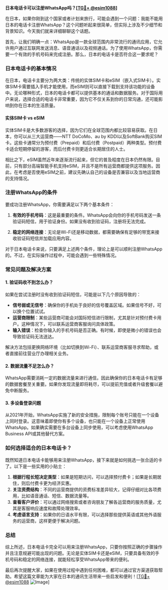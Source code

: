 **日本电话卡可以注册WhatsApp吗？[[TG💪+ @esim1088](https://t.me/s/esim1088)]**

在日本，如果你刚到这个国家或者计划来旅行，可能会遇到一个问题：我能不能用日本的电话卡注册WhatsApp？这个问题听起来很简单，但实际上涉及不少细节和背景知识。今天我们就来详细聊聊这个话题。

首先，让我们明确一点：WhatsApp是一款全球范围内非常流行的通讯应用，它允许用户通过互联网发送消息、语音通话以及视频通话。为了使用WhatsApp，你需要一个有效的手机号码来完成注册。那么，日本的电话卡是否符合这一要求呢？

### 日本电话卡的基本情况

在日本，电话卡主要分为两大类：传统的实体SIM卡和eSIM（嵌入式SIM卡）。实体SIM卡需要插入手机才能使用，而eSIM则可以直接下载到支持该功能的设备中。无论哪种形式，日本的电话卡都可以提供基本的通话和数据服务。对于国际用户来说，选择合适的电话卡非常重要，因为它不仅关系到你的日常沟通，还可能影响到你在日本的生活质量。

#### 实体SIM卡 vs eSIM

实体SIM卡是大多数游客的选择，因为它们在全球范围内都比较容易获取。在日本，你可以从三大运营商——NTT DoCoMo、au by KDDI以及SoftBank购买SIM卡。这些卡通常分为预付费（Prepaid）和后付费（Postpaid）两种类型。预付费卡适合短期停留的游客，而后付费卡则更适合长期居住的人士。

相比之下，eSIM虽然近年来逐渐流行起来，但它的普及程度在日本仍然有限。目前，只有部分高端智能手机支持eSIM，并且不是所有运营商都提供这项服务。因此，在考虑是否使用eSIM之前，建议先确认自己的设备是否兼容以及当地运营商的支持情况。

### 注册WhatsApp的条件

要成功注册WhatsApp，你需要满足以下两个基本条件：

1. **有效的手机号码**：这是最重要的条件。WhatsApp会向你的手机号码发送一条验证码短信，用于验证身份。如果没有收到验证码，注册将无法完成。
   
2. **稳定的网络连接**：无论是Wi-Fi还是移动数据，都需要确保有足够的带宽来接收验证码短信并加载应用内容。

对于日本电话卡来说，只要满足上述两个条件，理论上是可以顺利注册WhatsApp的。不过，在实际操作过程中，可能会遇到一些特殊情况。

### 常见问题及解决方案

#### 1. 验证码收不到怎么办？

如果在尝试注册时没有收到验证码短信，可能是以下几个原因导致的：
- **信号弱或无信号**：确保你的手机处于良好的信号覆盖区域。如果信号不好，可以换个位置试试。
- **运营商限制**：某些运营商可能会对国际短信进行限制，尤其是针对预付费卡用户。这种情况下，可以联系运营商客服询问具体政策。
- **输入错误**：检查你输入的手机号码是否正确。有时候，即使是微小的错误也会导致验证码无法送达。

解决方法包括更换网络环境（比如切换到Wi-Fi）、联系运营商客服寻求帮助，或者直接前往营业厅办理相关业务。

#### 2. 数据流量不足怎么办？

WhatsApp需要消耗一定的数据流量来进行通信，因此确保你的日本电话卡有足够的数据套餐至关重要。如果你发现流量即将耗尽，可以提前充值或者升级套餐以避免中断服务。

#### 3. 多设备登录问题

从2021年开始，WhatsApp实施了新的安全措施，限制每个账号只能在一个设备上同时登录。这意味着即使你有多个设备，也只能在一个设备上正常使用WhatsApp。如果确实需要在多台设备上同步使用，可以考虑使用WhatsApp Business API或其他替代方案。

### 如何选择适合的日本电话卡？

既然知道日本电话卡能够用来注册WhatsApp，接下来就是如何挑选一张合适的卡了。以下是一些实用的小贴士：

1. **根据行程长短决定类型**：如果是短期访问，可以选择预付费卡；如果是长期居住，则后付费卡更为经济实惠。
2. **关注资费结构**：不同的运营商提供的资费标准差异较大，记得仔细对比各项费用，比如语音通话、短信、数据流量等。
3. **查看客户评价**：可以通过网络搜索或者咨询朋友了解各运营商的服务质量，尤其是客服响应速度和故障处理效率。
4. **考虑语言支持**：如果你的日语水平有限，可以选择那些提供英语或其他外语服务的运营商，这样更便于解决问题。

### 总结

综上所述，日本电话卡完全可以用来注册WhatsApp，只要你按照正确的步骤操作并且注意规避可能出现的问题。无论是实体SIM卡还是eSIM，只要具备有效的手机号码和稳定的网络连接，就能轻松享受WhatsApp带来的便利。

最后再次提醒大家，如果在使用过程中遇到任何困难，都可以通过官方渠道获取帮助。希望这篇文章能为大家在日本的通讯生活带来一些启发和便利！[[TG💪+ @esim1088](https://t.me/s/esim1088) ![Image](https://i.postimg.cc/4NQfJmqS/Snipaste-2025-05-13-00-14-12.png)]